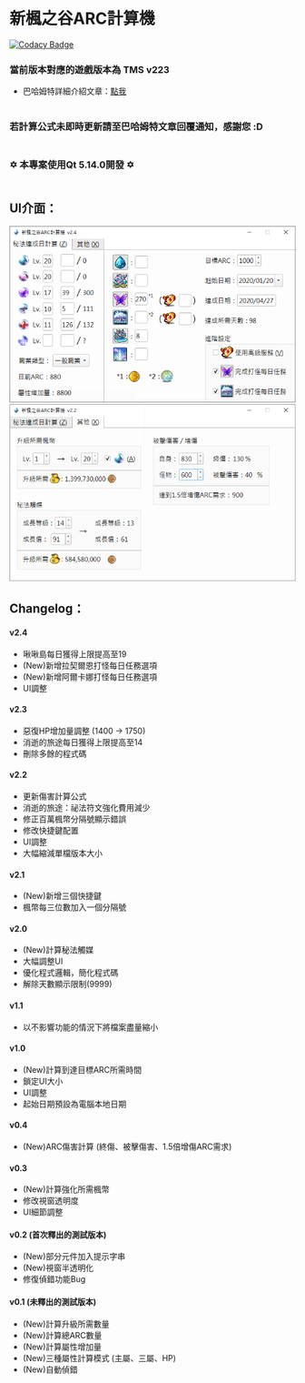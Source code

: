 新楓之谷ARC計算機
=====

[![Codacy Badge](https://api.codacy.com/project/badge/Grade/020d720a719a400082f1ef7b1d1aa39e)](https://www.codacy.com/app/WhatTheBlock/MapleStory-ARC-Calculator?utm_source=github.com&amp;utm_medium=referral&amp;utm_content=WhatTheBlock/MapleStory-ARC-Calculator&amp;utm_campaign=Badge_Grade)

### 當前版本對應的遊戲版本為 TMS v223

- 巴哈姆特詳細介紹文章：[點我](https://forum.gamer.com.tw/C.php?bsn=7650&snA=1000541) <br><br>

### 若計算公式未即時更新請至巴哈姆特文章回覆通知，感謝您 :D <br><br>

### ✡  本專案使用Qt 5.14.0開發  ✡ <br><br>

UI介面：
----
![ui_1.png](/ui_1.png)
![ui_2.png](/ui_2.png) 

Changelog：
----
#### v2.4
 - 啾啾島每日獲得上限提高至19
 - (New)新增拉契爾恩打怪每日任務選項
 - (New)新增阿爾卡娜打怪每日任務選項
 - UI調整

#### v2.3
 - 惡復HP增加量調整 (1400 → 1750)
 - 消逝的旅途每日獲得上限提高至14
 - 刪除多餘的程式碼

#### v2.2
 - 更新傷害計算公式
 - 消逝的旅途：祕法符文強化費用減少
 - 修正百萬楓幣分隔號顯示錯誤
 - 修改快捷鍵配置
 - UI調整
 - 大幅縮減單檔版本大小

#### v2.1
 - (New)新增三個快捷鍵
 - 楓幣每三位數加入一個分隔號

#### v2.0
 - (New)計算秘法觸媒
 - 大幅調整UI
 - 優化程式邏輯，簡化程式碼
 - 解除天數顯示限制(9999)

#### v1.1
 - 以不影響功能的情況下將檔案盡量縮小

#### v1.0
 - (New)計算到達目標ARC所需時間
 - 鎖定UI大小
 - UI調整
 - 起始日期預設為電腦本地日期

#### v0.4
 - (New)ARC傷害計算 (終傷、被擊傷害、1.5倍增傷ARC需求)

#### v0.3
 - (New)計算強化所需楓幣
 - 修改視窗透明度
 - UI細節調整
 
#### v0.2 (首次釋出的測試版本)
 - (New)部分元件加入提示字串
 - (New)視窗半透明化
 - 修復偵錯功能Bug
 
#### v0.1 (未釋出的測試版本)
 - (New)計算升級所需數量
 - (New)計算總ARC數量
 - (New)計算屬性增加量
 - (New)三種屬性計算模式 (主屬、三屬、HP)
 - (New)自動偵錯
